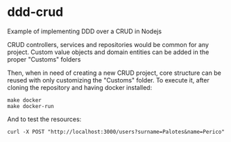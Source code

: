 # ddd-crud
Example of implementing DDD over a CRUD in Nodejs

CRUD controllers, services and repositories would be common for any project.
Custom value objects and domain entities can be added in the proper "Customs" folders

Then, when in need of creating a new CRUD project, core structure can be reused with only customizing the "Customs" folder.
To execute it, after cloning the repository and having docker installed:

```shell
make docker
make docker-run
```

And to test the resources:

```shell
curl -X POST "http://localhost:3000/users?surname=Palotes&name=Perico"
```
